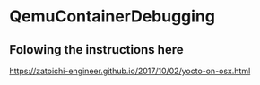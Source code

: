 # QemuContainerDebugging

## Folowing the instructions here
https://zatoichi-engineer.github.io/2017/10/02/yocto-on-osx.html